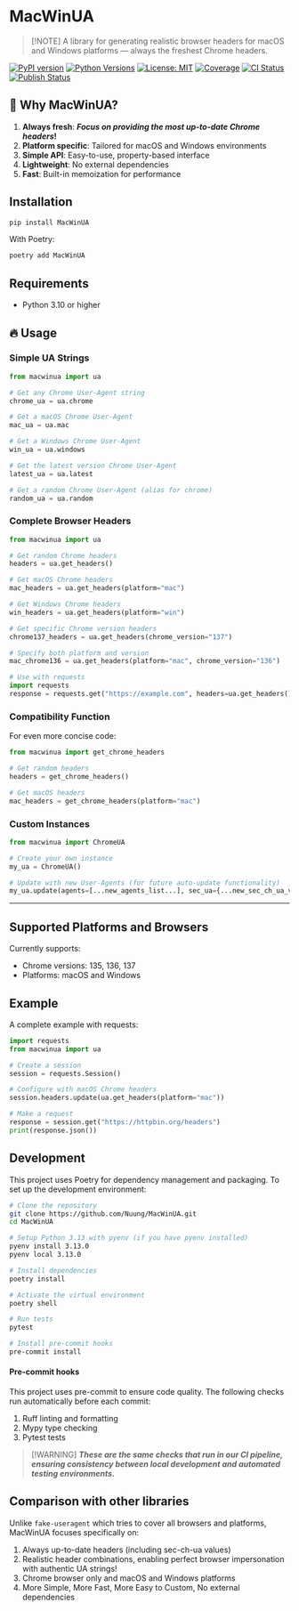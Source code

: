 # MacWinUA

> [!NOTE] A library for generating realistic browser headers for macOS and Windows platforms — always the freshest Chrome headers.

[![PyPI version](https://badge.fury.io/py/MacWinUA.svg)](https://badge.fury.io/py/MacWinUA)
[![Python Versions](https://img.shields.io/pypi/pyversions/MacWinUA.svg)](https://pypi.org/project/MacWinUA/)
[![License: MIT](https://img.shields.io/badge/License-MIT-yellow.svg)](https://opensource.org/licenses/MIT)
[![Coverage](https://img.shields.io/badge/test%20coverage-100%25-brightgreen.svg)](https://github.com/Nuung/MacWinUA)
[![CI Status](https://github.com/Nuung/MacWinUA/actions/workflows/ci.yaml/badge.svg)](https://github.com/Nuung/MacWinUA/actions/workflows/ci.yaml)
[![Publish Status](https://github.com/Nuung/MacWinUA/actions/workflows/publish.yaml/badge.svg)](https://github.com/Nuung/MacWinUA/actions/workflows/publish.yaml)


## 🔄 Why MacWinUA?

1. **Always fresh**: **_Focus on providing the most up-to-date Chrome headers_!**
2. **Platform specific**: Tailored for macOS and Windows environments
3. **Simple API**: Easy-to-use, property-based interface
4. **Lightweight**: No external dependencies
5. **Fast**: Built-in memoization for performance

## Installation

```bash
pip install MacWinUA
```

With Poetry:

```bash
poetry add MacWinUA
```

## Requirements

- Python 3.10 or higher

## 🔥 Usage

### Simple UA Strings

```python
from macwinua import ua

# Get any Chrome User-Agent string
chrome_ua = ua.chrome

# Get a macOS Chrome User-Agent
mac_ua = ua.mac

# Get a Windows Chrome User-Agent
win_ua = ua.windows

# Get the latest version Chrome User-Agent
latest_ua = ua.latest

# Get a random Chrome User-Agent (alias for chrome)
random_ua = ua.random
```

### Complete Browser Headers

```python
from macwinua import ua

# Get random Chrome headers
headers = ua.get_headers()

# Get macOS Chrome headers
mac_headers = ua.get_headers(platform="mac")

# Get Windows Chrome headers
win_headers = ua.get_headers(platform="win")

# Get specific Chrome version headers
chrome137_headers = ua.get_headers(chrome_version="137")

# Specify both platform and version
mac_chrome136 = ua.get_headers(platform="mac", chrome_version="136")

# Use with requests
import requests
response = requests.get("https://example.com", headers=ua.get_headers())
```

### Compatibility Function

For even more concise code:

```python
from macwinua import get_chrome_headers

# Get random headers
headers = get_chrome_headers()

# Get macOS headers
mac_headers = get_chrome_headers(platform="mac")
```

### Custom Instances

```python
from macwinua import ChromeUA

# Create your own instance
my_ua = ChromeUA()

# Update with new User-Agents (for future auto-update functionality)
my_ua.update(agents=[...new_agents_list...], sec_ua={...new_sec_ch_ua_values...})
```

---

## Supported Platforms and Browsers

Currently supports:

- Chrome versions: 135, 136, 137
- Platforms: macOS and Windows

## Example

A complete example with requests:

```python
import requests
from macwinua import ua

# Create a session
session = requests.Session()

# Configure with macOS Chrome headers
session.headers.update(ua.get_headers(platform="mac"))

# Make a request
response = session.get("https://httpbin.org/headers")
print(response.json())
```

## Development

This project uses Poetry for dependency management and packaging. To set up the development environment:

```bash
# Clone the repository
git clone https://github.com/Nuung/MacWinUA.git
cd MacWinUA

# Setup Python 3.13 with pyenv (if you have pyenv installed)
pyenv install 3.13.0
pyenv local 3.13.0

# Install dependencies
poetry install

# Activate the virtual environment
poetry shell

# Run tests
pytest

# Install pre-commit hooks
pre-commit install
```

#### Pre-commit hooks

This project uses pre-commit to ensure code quality. The following checks run automatically before each commit:

1. Ruff linting and formatting
2. Mypy type checking
3. Pytest tests

> [!WARNING] **_These are the same checks that run in our CI pipeline, ensuring consistency between local development and automated testing environments._**

## Comparison with other libraries

Unlike `fake-useragent` which tries to cover all browsers and platforms, MacWinUA focuses specifically on:

1. Always up-to-date headers (including sec-ch-ua values)
2. Realistic header combinations, enabling perfect browser impersonation with authentic UA strings!
3. Chrome browser only and macOS and Windows platforms
4. More Simple, More Fast, More Easy to Custom, No external dependencies
